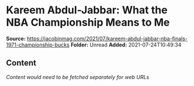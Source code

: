 # Kareem Abdul-Jabbar: What the NBA Championship Means to Me

**Source:** https://jacobinmag.com/2021/07/kareem-abdul-jabbar-nba-finals-1971-championship-bucks
**Folder:** Unread
**Added:** 2021-07-24T10:49:34




## Content
*Content would need to be fetched separately for web URLs*
